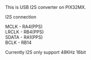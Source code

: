 This is USB I2S converter on PIX32MX.  

I2S connection  

MCLK - RA4(PPS)  
LRCLK - RB4(PPS)  
SDATA - RA1(PPS)  
BCLK - RB14  

Currently I2S only support 48KHz 16bit  
